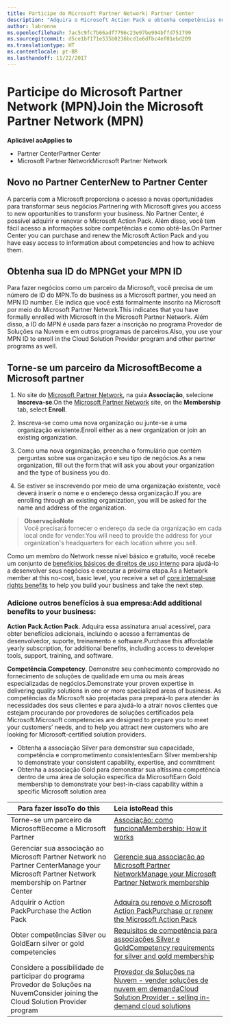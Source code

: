 ```yaml
---
title: Participe do Microsoft Partner Network| Partner Center
description: "Adquira o Microsoft Action Pack e obtenha competências no Partner Center"
author: labrenne
ms.openlocfilehash: 7ac5c9fc7b66adf7796c23e97be994bffd751799
ms.sourcegitcommit: d5ce1bf171e535b0236bcd1e6dfbc4ef01ebd209
ms.translationtype: HT
ms.contentlocale: pt-BR
ms.lasthandoff: 11/22/2017
---
```

# <a name="join-the-microsoft-partner-network-mpn"></a><span data-ttu-id="28752-103">Participe do Microsoft Partner Network (MPN)</span><span class="sxs-lookup"><span data-stu-id="28752-103">Join the Microsoft Partner Network (MPN)</span></span>

**<span data-ttu-id="28752-104">Aplicável ao</span><span class="sxs-lookup"><span data-stu-id="28752-104">Applies to</span></span>**

-  <span data-ttu-id="28752-105">Partner Center</span><span class="sxs-lookup"><span data-stu-id="28752-105">Partner Center</span></span>
-  <span data-ttu-id="28752-106">Microsoft Partner Network</span><span class="sxs-lookup"><span data-stu-id="28752-106">Microsoft Partner Network</span></span>

## <a name="new-to-partner-center"></a><span data-ttu-id="28752-107">Novo no Partner Center</span><span class="sxs-lookup"><span data-stu-id="28752-107">New to Partner Center</span></span>

 <span data-ttu-id="28752-108">A parceria com a Microsoft proporciona o acesso a novas oportunidades para transformar seus negócios.</span><span class="sxs-lookup"><span data-stu-id="28752-108">Partnering with Microsoft gives you access to new opportunities to transform your business.</span></span> <span data-ttu-id="28752-109">No Partner Center, é possível adquirir e renovar o Microsoft Action Pack. Além disso, você tem fácil acesso a informações sobre competências e como obtê-las.</span><span class="sxs-lookup"><span data-stu-id="28752-109">On Partner Center you can purchase and renew the Microsoft Action Pack and you have easy access to information about competencies and how to achieve them.</span></span>

## <a name="get-your-mpn-id"></a><span data-ttu-id="28752-110">Obtenha sua ID do MPN</span><span class="sxs-lookup"><span data-stu-id="28752-110">Get your MPN ID</span></span>

<span data-ttu-id="28752-111">Para fazer negócios como um parceiro da Microsoft, você precisa de um número de ID do MPN.</span><span class="sxs-lookup"><span data-stu-id="28752-111">To do business as a Microsoft partner, you need an MPN ID number.</span></span> <span data-ttu-id="28752-112">Ele indica que você está formalmente inscrito na Microsoft por meio do Microsoft Partner Network.</span><span class="sxs-lookup"><span data-stu-id="28752-112">This indicates that you have formally enrolled with Microsoft in the Microsoft Partner Network.</span></span> <span data-ttu-id="28752-113">Além disso, a ID do MPN é usada para fazer a inscrição no programa Provedor de Soluções na Nuvem e em outros programas de parceiros.</span><span class="sxs-lookup"><span data-stu-id="28752-113">Also, you use your MPN ID to enroll in the Cloud Solution Provider program and other partner programs as well.</span></span>  

## <a name="become-a-microsoft-partner"></a><span data-ttu-id="28752-114">Torne-se um parceiro da Microsoft</span><span class="sxs-lookup"><span data-stu-id="28752-114">Become a Microsoft partner</span></span>

1.  <span data-ttu-id="28752-115">No site do [Microsoft Partner Network](https://partner.microsoft.com/en-us/membership), na guia **Associação**, selecione **Inscreva-se**.</span><span class="sxs-lookup"><span data-stu-id="28752-115">On the [Microsoft Partner Network](https://partner.microsoft.com/en-us/membership) site, on the **Membership** tab, select **Enroll**.</span></span> 

2.  <span data-ttu-id="28752-116">Inscreva-se como uma nova organização ou junte-se a uma organização existente.</span><span class="sxs-lookup"><span data-stu-id="28752-116">Enroll either as a new organization or join an existing organization.</span></span>

3.  <span data-ttu-id="28752-117">Como uma nova organização, preencha o formulário que contém perguntas sobre sua organização e seu tipo de negócios.</span><span class="sxs-lookup"><span data-stu-id="28752-117">As a new organization, fill out the form that will ask you about your organization and the type of business you do.</span></span>

4.  <span data-ttu-id="28752-118">Se estiver se inscrevendo por meio de uma organização existente, você deverá inserir o nome e o endereço dessa organização.</span><span class="sxs-lookup"><span data-stu-id="28752-118">If you are enrolling through an existing organization, you will be asked for the name and address of the organization.</span></span>

>**<span data-ttu-id="28752-119">Observação</span><span class="sxs-lookup"><span data-stu-id="28752-119">Note</span></span>**<br> <span data-ttu-id="28752-120">Você precisará fornecer o endereço da sede da organização em cada local onde for vender.</span><span class="sxs-lookup"><span data-stu-id="28752-120">You will need to provide the address for your organization's headquarters for each location where you sell.</span></span>

<span data-ttu-id="28752-121">Como um membro do Network nesse nível básico e gratuito, você recebe um conjunto de [benefícios básicos de direitos de uso interno](https://partner.microsoft.com/membership/core-benefits) para ajudá-lo a desenvolver seus negócios e executar a próxima etapa.</span><span class="sxs-lookup"><span data-stu-id="28752-121">As a Network member at this no-cost, basic level, you receive a set of [core internal-use rights benefits](https://partner.microsoft.com/membership/core-benefits) to help you build your business and take the next step.</span></span> 

### <a name="add-additional-benefits-to-your-business"></a><span data-ttu-id="28752-122">Adicione outros benefícios à sua empresa:</span><span class="sxs-lookup"><span data-stu-id="28752-122">Add additional benefits to your business:</span></span> 

<span data-ttu-id="28752-123">**Action Pack**.</span><span class="sxs-lookup"><span data-stu-id="28752-123">**Action Pack**.</span></span> <span data-ttu-id="28752-124">Adquira essa assinatura anual acessível, para obter benefícios adicionais, incluindo o acesso a ferramentas de desenvolvedor, suporte, treinamento e software.</span><span class="sxs-lookup"><span data-stu-id="28752-124">Purchase this affordable yearly subscription, for additional benefits, including access to developer tools, support, training, and software.</span></span>

<span data-ttu-id="28752-125">**Competência**.</span><span class="sxs-lookup"><span data-stu-id="28752-125">**Competency**.</span></span> <span data-ttu-id="28752-126">Demonstre seu conhecimento comprovado no fornecimento de soluções de qualidade em uma ou mais áreas especializadas de negócios.</span><span class="sxs-lookup"><span data-stu-id="28752-126">Demonstrate your proven expertise in delivering quality solutions in one or more specialized areas of business.</span></span> <span data-ttu-id="28752-127">As competências da Microsoft são projetadas para prepará-lo para atender às necessidades dos seus clientes e para ajudá-lo a atrair novos clientes que estejam procurando por provedores de soluções certificados pela Microsoft.</span><span class="sxs-lookup"><span data-stu-id="28752-127">Microsoft competencies are designed to prepare you to meet your customers’ needs, and to help you attract new customers who are looking for Microsoft-certified solution providers.</span></span> 

- <span data-ttu-id="28752-128">Obtenha a associação Silver para demonstrar sua capacidade, competência e comprometimento consistentes</span><span class="sxs-lookup"><span data-stu-id="28752-128">Earn Silver membership to demonstrate your consistent capability, expertise, and commitment</span></span>
- <span data-ttu-id="28752-129">Obtenha a associação Gold para demonstrar sua altíssima competência dentro de uma área de solução específica da Microsoft</span><span class="sxs-lookup"><span data-stu-id="28752-129">Earn Gold membership to demonstrate your best-in-class capability within a specific Microsoft solution area</span></span>

|**<span data-ttu-id="28752-130">Para fazer isso</span><span class="sxs-lookup"><span data-stu-id="28752-130">To do this</span></span>**   |**<span data-ttu-id="28752-131">Leia isto</span><span class="sxs-lookup"><span data-stu-id="28752-131">Read this</span></span>**   |
|------------------|:---------------|
|<span data-ttu-id="28752-132">Torne-se um parceiro da Microsoft</span><span class="sxs-lookup"><span data-stu-id="28752-132">Become a Microsoft Partner</span></span>|[<span data-ttu-id="28752-133">Associação: como funciona</span><span class="sxs-lookup"><span data-stu-id="28752-133">Membership: How it works</span></span>](https://partner.microsoft.com/membership/how-it-works)|
<span data-ttu-id="28752-134">Gerenciar sua associação ao Microsoft Partner Network no Partner Center</span><span class="sxs-lookup"><span data-stu-id="28752-134">Manage your Microsoft Partner Network membership on Partner Center</span></span>   |[<span data-ttu-id="28752-135">Gerencie sua associação ao Microsoft Partner Network</span><span class="sxs-lookup"><span data-stu-id="28752-135">Manage your Microsoft Partner Network membership</span></span>](mpn-overview.md)
|<span data-ttu-id="28752-136">Adquirir o Action Pack</span><span class="sxs-lookup"><span data-stu-id="28752-136">Purchase the Action Pack</span></span>   |[<span data-ttu-id="28752-137">Adquira ou renove o Microsoft Action Pack</span><span class="sxs-lookup"><span data-stu-id="28752-137">Purchase or renew the Microsoft Action Pack</span></span>](https://msdn.microsoft.com/partner-center/mpn-get-action-pack)|
|<span data-ttu-id="28752-138">Obter competências Silver ou Gold</span><span class="sxs-lookup"><span data-stu-id="28752-138">Earn silver or gold competencies</span></span>   |[<span data-ttu-id="28752-139">Requisitos de competência para associações Silver e Gold</span><span class="sxs-lookup"><span data-stu-id="28752-139">Competency requirements for silver and gold membership</span></span>](https://msdn.microsoft.com/en-us/partner-center/learn-about-competencies)|
|<span data-ttu-id="28752-140">Considere a possibilidade de participar do programa Provedor de Soluções na Nuvem</span><span class="sxs-lookup"><span data-stu-id="28752-140">Consider joining the Cloud Solution Provider program</span></span>|[<span data-ttu-id="28752-141">Provedor de Soluções na Nuvem - vender soluções de nuvem em demanda</span><span class="sxs-lookup"><span data-stu-id="28752-141">Cloud Solution Provider - selling in-demand cloud solutions</span></span>](csp-overview.md)|

